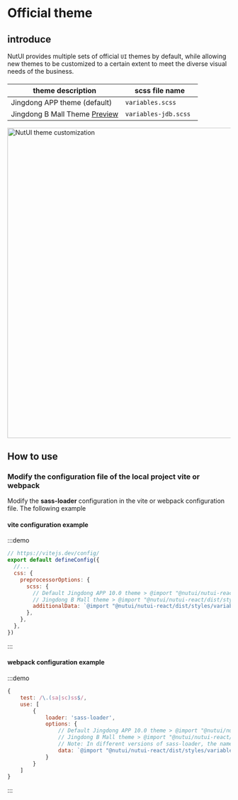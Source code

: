 # Official theme

## introduce

NutUI provides multiple sets of official `UI` themes by default, while allowing new themes to be customized to a certain extent to meet the diverse visual needs of the business.

####

| theme description | scss file name |
| --- | --- |
| Jingdong APP theme (default) | `variables.scss` |
| Jingdong B Mall Theme <a target="_blank" href="https://nutui.jd.com/h5/vue/4x/?jdb#/zh-CN/component/button" >Preview</a> | `variables-jdb.scss ` |

<img src="https://img12.360buyimg.com/imagetools/jfs/t1/157759/16/13989/142151/6052efc7Ef8f4bff4/f3dd6422949ba4b7.jpg" width="700" alt="NutUI theme customization">

## How to use

### Modify the configuration file of the local project vite or webpack

Modify the **sass-loader** configuration in the vite or webpack configuration file. The following example

#### vite configuration example

:::demo

```javascript
// https://vitejs.dev/config/
export default defineConfig({
  //...
  css: {
    preprocessorOptions: {
      scss: {
        // Default Jingdong APP 10.0 theme > @import "@nutui/nutui-react/dist/styles/variables.scss";
        // Jingdong B Mall theme > @import "@nutui/nutui-react/dist/styles/variables-jdb.scss";
        additionalData: `@import "@nutui/nutui-react/dist/styles/variables.scss";`,
      },
    },
  },
})
```

:::

#### webpack configuration example

:::demo

```javascript
{
    test: /\.(sa|sc)ss$/,
    use: [
        {
            loader: 'sass-loader',
            options: {
                // Default Jingdong APP 10.0 theme > @import "@nutui/nutui-react/dist/styles/variables.scss";
                // Jingdong B Mall theme > @import "@nutui/nutui-react/dist/styles/variables-jdb.scss";
                // Note: In different versions of sass-loader, the name of this option is different. For details, please refer to the version documentation corresponding to sass-loader
                data: `@import "@nutui/nutui-react/dist/styles/variables.scss";`,
            }
        }
    ]
}
```

:::
